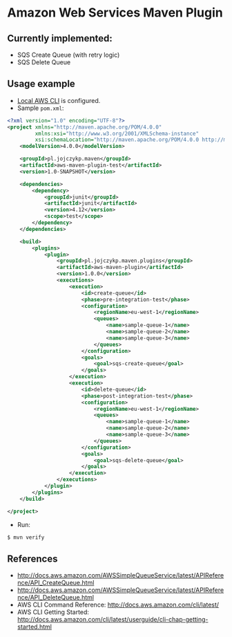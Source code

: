 # Amazon Web Services Maven Plugin

## Currently implemented:
- SQS Create Queue (with retry logic)
- SQS Delete Queue

## Usage example

- [Local AWS CLI](http://docs.aws.amazon.com/cli/latest/userguide/cli-chap-getting-started.html) is configured.
- Sample `pom.xml`:
```xml
<?xml version="1.0" encoding="UTF-8"?>
<project xmlns="http://maven.apache.org/POM/4.0.0"
		 xmlns:xsi="http://www.w3.org/2001/XMLSchema-instance"
		 xsi:schemaLocation="http://maven.apache.org/POM/4.0.0 http://maven.apache.org/xsd/maven-4.0.0.xsd">
	<modelVersion>4.0.0</modelVersion>

	<groupId>pl.jojczykp.maven</groupId>
	<artifactId>aws-maven-plugin-test</artifactId>
	<version>1.0-SNAPSHOT</version>

	<dependencies>
		<dependency>
			<groupId>junit</groupId>
			<artifactId>junit</artifactId>
			<version>4.12</version>
			<scope>test</scope>
		</dependency>
	</dependencies>

	<build>
		<plugins>
			<plugin>
				<groupId>pl.jojczykp.maven.plugins</groupId>
				<artifactId>aws-maven-plugin</artifactId>
				<version>1.0.0</version>
				<executions>
					<execution>
						<id>create-queue</id>
						<phase>pre-integration-test</phase>
						<configuration>
							<regionName>eu-west-1</regionName>
							<queues>
								<name>sample-queue-1</name>
								<name>sample-queue-2</name>
								<name>sample-queue-3</name>
							</queues>
						</configuration>
						<goals>
							<goal>sqs-create-queue</goal>
						</goals>
					</execution>
					<execution>
						<id>delete-queue</id>
						<phase>post-integration-test</phase>
						<configuration>
							<regionName>eu-west-1</regionName>
							<queues>
								<name>sample-queue-1</name>
								<name>sample-queue-2</name>
								<name>sample-queue-3</name>
							</queues>
						</configuration>
						<goals>
							<goal>sqs-delete-queue</goal>
						</goals>
					</execution>
				</executions>
			</plugin>
		</plugins>
	</build>

</project>
```
- Run:
```bash
$ mvn verify
```

## References
- http://docs.aws.amazon.com/AWSSimpleQueueService/latest/APIReference/API_CreateQueue.html
- http://docs.aws.amazon.com/AWSSimpleQueueService/latest/APIReference/API_DeleteQueue.html
- AWS CLI Command Reference: http://docs.aws.amazon.com/cli/latest/
- AWS CLI Getting Started: http://docs.aws.amazon.com/cli/latest/userguide/cli-chap-getting-started.html
